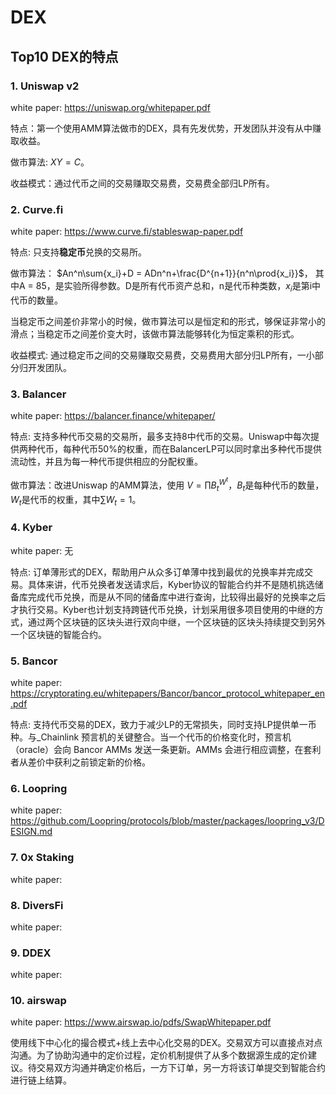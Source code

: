 # DEX 

## Top10 DEX的特点

### 1. Uniswap v2

white paper: https://uniswap.org/whitepaper.pdf

特点：第一个使用AMM算法做市的DEX，具有先发优势，开发团队并没有从中赚取收益。

做市算法: $XY=C$。

收益模式：通过代币之间的交易赚取交易费，交易费全部归LP所有。

### 2. Curve.fi

white paper: https://www.curve.fi/stableswap-paper.pdf

特点: 只支持**稳定币**兑换的交易所。

做市算法： $An^n\sum{x_i}+D = ADn^n+\frac{D^{n+1}}{n^n\prod{x_i}}$， 其中A = 85，是实验所得参数。D是所有代币资产总和，n是代币种类数，$x_i$是第i中代币的数量。

当稳定币之间差价非常小的时候，做市算法可以是恒定和的形式，够保证非常小的滑点；当稳定币之间差价变大时，该做市算法能够转化为恒定乘积的形式。

收益模式: 通过稳定币之间的交易赚取交易费，交易费用大部分归LP所有，一小部分归开发团队。

### 3. Balancer

white paper: https://balancer.finance/whitepaper/

特点: 支持多种代币交易的交易所，最多支持8中代币的交易。Uniswap中每次提供两种代币，每种代币50%的权重，而在BalancerLP可以同时拿出多种代币提供流动性，并且为每一种代币提供相应的分配权重。

做市算法：改进Uniswap 的AMM算法，使用 $V = \prod{B_t^{W^t}}$，$B_t$是每种代币的数量，$W_t$是代币的权重，其中$\sum{W_t}=1$。

### 4. Kyber

white paper: 无

特点: 订单薄形式的DEX，帮助用户从众多订单薄中找到最优的兑换率并完成交易。具体来讲，代币兑换者发送请求后，Kyber协议的智能合约并不是随机挑选储备库完成代币兑换，而是从不同的储备库中进行查询，比较得出最好的兑换率之后才执行交易。Kyber也计划支持跨链代币兑换，计划采用很多项目使用的中继的方式，通过两个区块链的区块头进行双向中继，一个区块链的区块头持续提交到另外一个区块链的智能合约。

### 5. Bancor

white paper: https://cryptorating.eu/whitepapers/Bancor/bancor_protocol_whitepaper_en.pdf

特点: 支持代币交易的DEX，致力于减少LP的无常损失，同时支持LP提供单一币种。与_Chainlink 预言机的关键整合。当一个代币的价格变化时，预言机（oracle）会向 Bancor AMMs 发送一条更新。AMMs 会进行相应调整，在套利者从差价中获利之前锁定新的价格。

### 6. Loopring

white paper: https://github.com/Loopring/protocols/blob/master/packages/loopring_v3/DESIGN.md



### 7. 0x Staking

white paper: 

### 8. DiversFi

white paper:

### 9. DDEX

white paper:

### 10. airswap

white paper: https://www.airswap.io/pdfs/SwapWhitepaper.pdf

使用线下中心化的撮合模式+线上去中心化交易的DEX。交易双方可以直接点对点沟通。为了协助沟通中的定价过程，定价机制提供了从多个数据源生成的定价建议。待交易双方沟通并确定价格后，一方下订单，另一方将该订单提交到智能合约进行链上结算。
